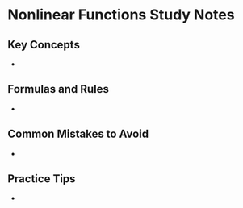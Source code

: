 # Nonlinear Functions Study Notes

## Key Concepts

- 

## Formulas and Rules

- 

## Common Mistakes to Avoid

- 

## Practice Tips

- 

